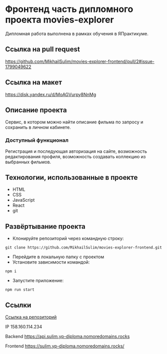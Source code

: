 # Фронтенд часть дипломного проекта movies-explorer
Дипломная работа выполнена в рамках обучения в ЯПрактикуме.

## Ссылка на pull request
https://github.com/MikhailSulim/movies-explorer-frontend/pull/2#issue-1799049622

## Ссылка на макет
https://disk.yandex.ru/d/MoAGVurpy8NnMg

## Описание проекта
Сервис, в котором можно найти описание фильма по запросу и сохранить в личном кабинете.

### Доступный функционал
Регистрация и последующая авторизация на сайте, возможность редактирования профиля, возможность создавать коллекцию из выбранных фильмов. 

## Технологии, использованные в проекте
- HTML
- CSS
- JavaScript
- React
- git

## Развёртывание проекта
* Клонируйте репозиторий через командную строку:
```
git clone https://github.com/MikhailSulim/movies-explorer-frontend.git
```
* Перейдите в локальную папку с проектом
* Установите зависимости командой:
```
npm i
```
* Запустите приложение:
```
npm run start
``` 

## Ссылки 
[Ссылка на репозиторий](https://github.com/MikhailSulim/movies-explorer-frontend)

IP 158.160.114.234

Backend https://api.sulim.yp-diploma.nomoredomains.rocks

Frontend https://sulim.yp-diploma.nomoredomains.rocks/

